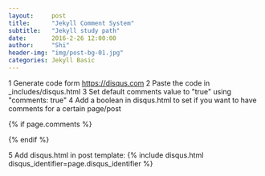 ```yaml
---
layout:     post
title:      "Jekyll Comment System"
subtitle:   "Jekyll study path"
date:       2016-2-26 12:00:00
author:     "Shi"
header-img: "img/post-bg-01.jpg"
categories: Jekyll Basic
---
```


1 Generate code form https://disqus.com 
2 Paste the code in _includes/disqus.html 
3 Set default comments value to "true" using "comments: true"
4 Add a boolean in disqus.html to set if you want to have comments for a certain page/post

{% if page.comments %}
<div id="disqus_thread"></div>
<script>
...
</script>
{% endif %}

5 Add disqus.html in post template: {% include disqus.html disqus_identifier=page.disqus_identifier %}
